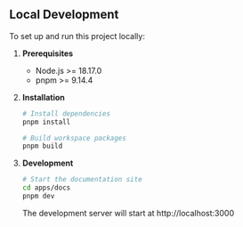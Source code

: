 ## Local Development

To set up and run this project locally:

1. **Prerequisites**
   - Node.js >= 18.17.0
   - pnpm >= 9.14.4

2. **Installation**
   ```bash
   # Install dependencies
   pnpm install

   # Build workspace packages
   pnpm build
   ```

3. **Development**
   ```bash
   # Start the documentation site
   cd apps/docs
   pnpm dev
   ```

   The development server will start at http://localhost:3000
   